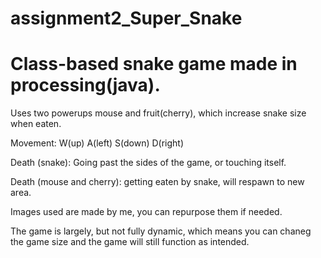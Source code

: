 # assignment2_Super_Snake 
# Class-based snake game made in processing(java).



Uses two powerups mouse and fruit(cherry), which increase snake size when eaten.

Movement: W(up) A(left) S(down) D(right)

Death (snake):
	Going past the sides of the game, or touching itself.

Death (mouse and cherry):
	getting eaten by snake, will respawn to new area.
	
Images used are made by me, you can repurpose them if needed.


The game is largely, but not fully dynamic, which means you can chaneg the game size
and the game will still function as intended.